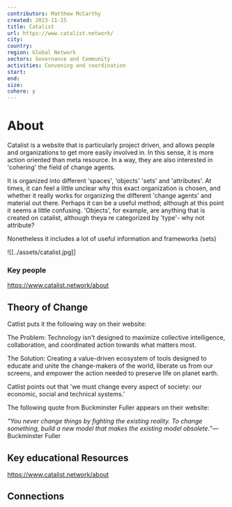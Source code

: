 ```yaml
---
contributors: Matthew McCarthy
created: 2023-11-15
title: Catalist
url: https://www.catalist.network/
city: 
country: 
region: Global Network
sectors: Governance and Community
activities: Convening and coordination
start: 
end:
size: 
cohere: y
---
```


# About 

Catalist is a website that is particularly project driven, and allows people and organizations to get more easily involved in. In this sense, it is more 
action oriented than meta resource. In a way, they are also interested in 'cohering' the field of change agents. 

It is organized into different 'spaces', 'objects' 'sets' and 'attributes'. At times, it can feel a little unclear why this exact organization is chosen, and whether it really works for organizing the different 'change agents' and material out there. Perhaps it can be a useful method; although at this point it seems a little confusing. 'Objects', for example, are anything that is created on catalist, although theya re categorized by 'type'- why not attribute? 

Nonetheless it includes a lot of useful information and frameworks (sets)

![[../assets/catalist.jpg]]

### Key people 

https://www.catalist.network/about

## Theory of Change 

Catlist puts it the following way on their website: 

The Problem: Technology isn't designed to maximize collective intelligence, collaboration, and coordinated action towards what matters most.  

The Solution: Creating a value-driven ecosystem of tools designed to educate and unite the change-makers of the world, liberate us from our screens, and empower the action needed to preserve life on planet earth. 

Catlist points out that 'we must change every aspect of society: our economic, social and technical systems.' 

The following quote from Buckminster Fuller appears on their website: 

_“You never change things by fighting the existing reality. To change something, build a new model that makes the existing model obsolete.”_― Buckminster Fuller

## Key educational Resources 

https://www.catalist.network/about
## Connections 

